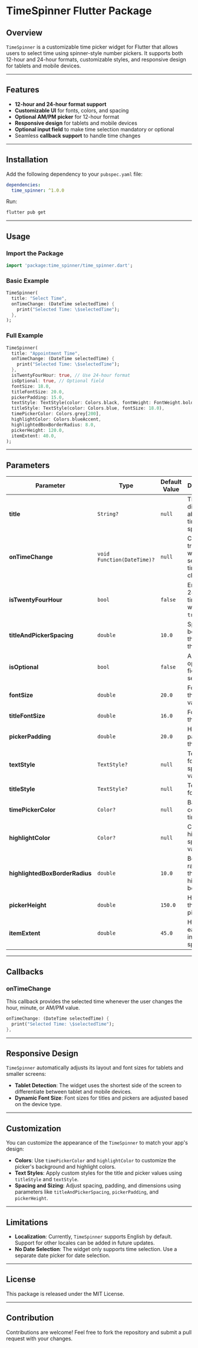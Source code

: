 # TimeSpinner Flutter Package

## Overview

`TimeSpinner` is a customizable time picker widget for Flutter that allows users to select time using spinner-style number pickers. It supports both 12-hour and 24-hour formats, customizable styles, and responsive design for tablets and mobile devices.

---

## Features

- **12-hour and 24-hour format support**
- **Customizable UI** for fonts, colors, and spacing
- **Optional AM/PM picker** for 12-hour format
- **Responsive design** for tablets and mobile devices
- **Optional input field** to make time selection mandatory or optional
- Seamless **callback support** to handle time changes

---

## Installation

Add the following dependency to your `pubspec.yaml` file:

```yaml
dependencies:
  time_spinner: ^1.0.0
```

Run:

```bash
flutter pub get
```

---

## Usage

### Import the Package

```dart
import 'package:time_spinner/time_spinner.dart';
```

### Basic Example

```dart
TimeSpinner(
  title: "Select Time",
  onTimeChange: (DateTime selectedTime) {
    print("Selected Time: \$selectedTime");
  },
);
```

### Full Example

```dart
TimeSpinner(
  title: "Appointment Time",
  onTimeChange: (DateTime selectedTime) {
    print("Selected Time: \$selectedTime");
  },
  isTwentyFourHour: true, // Use 24-hour format
  isOptional: true, // Optional field
  fontSize: 18.0,
  titleFontSize: 20.0,
  pickerPadding: 15.0,
  textStyle: TextStyle(color: Colors.black, fontWeight: FontWeight.bold),
  titleStyle: TextStyle(color: Colors.blue, fontSize: 18.0),
  timePickerColor: Colors.grey[200],
  highlightColor: Colors.blueAccent,
  highlightedBoxBorderRadius: 8.0,
  pickerHeight: 120.0,
  itemExtent: 40.0,
);
```

---

## Parameters

| Parameter                   | Type                   | Default Value  | Description                                                                 |
|-----------------------------|------------------------|----------------|-----------------------------------------------------------------------------|
| **title**                   | `String?`             | `null`         | Title displayed above the time spinner.                                    |
| **onTimeChange**            | `void Function(DateTime)?` | `null`         | Callback triggered when the selected time changes.                         |
| **isTwentyFourHour**        | `bool`                | `false`        | Enables 24-hour time format when set to `true`.                            |
| **titleAndPickerSpacing**   | `double`              | `10.0`         | Spacing between the title and the picker.                                  |
| **isOptional**              | `bool`                | `false`        | Allows optional fields when set to `true`.                                 |
| **fontSize**                | `double`              | `20.0`         | Font size of the spinner values.                                           |
| **titleFontSize**           | `double`              | `16.0`         | Font size of the title.                                                    |
| **pickerPadding**           | `double`              | `20.0`         | Horizontal padding for the picker.                                         |
| **textStyle**               | `TextStyle?`          | `null`         | Text style for the spinner values.                                         |
| **titleStyle**              | `TextStyle?`          | `null`         | Text style for the title.                                                  |
| **timePickerColor**         | `Color?`              | `null`         | Background color of the time picker.                                       |
| **highlightColor**          | `Color?`              | `null`         | Color of the highlighted spinner values.                                   |
| **highlightedBoxBorderRadius** | `double`            | `10.0`         | Border radius of the highlighted box.                                      |
| **pickerHeight**            | `double`              | `150.0`        | Height of the time picker.                                                 |
| **itemExtent**              | `double`              | `45.0`         | Height of each item in the spinner.                                        |

---

## Callbacks

### onTimeChange
This callback provides the selected time whenever the user changes the hour, minute, or AM/PM value.

```dart
onTimeChange: (DateTime selectedTime) {
  print("Selected Time: \$selectedTime");
},
```

---

## Responsive Design

`TimeSpinner` automatically adjusts its layout and font sizes for tablets and smaller screens:

- **Tablet Detection**: The widget uses the shortest side of the screen to differentiate between tablet and mobile devices.
- **Dynamic Font Size**: Font sizes for titles and pickers are adjusted based on the device type.

---

## Customization

You can customize the appearance of the `TimeSpinner` to match your app's design:

- **Colors**: Use `timePickerColor` and `highlightColor` to customize the picker's background and highlight colors.
- **Text Styles**: Apply custom styles for the title and picker values using `titleStyle` and `textStyle`.
- **Spacing and Sizing**: Adjust spacing, padding, and dimensions using parameters like `titleAndPickerSpacing`, `pickerPadding`, and `pickerHeight`.

---

## Limitations

- **Localization**: Currently, `TimeSpinner` supports English by default. Support for other locales can be added in future updates.
- **No Date Selection**: The widget only supports time selection. Use a separate date picker for date selection.

---

## License

This package is released under the MIT License.

---

## Contribution

Contributions are welcome! Feel free to fork the repository and submit a pull request with your changes.
